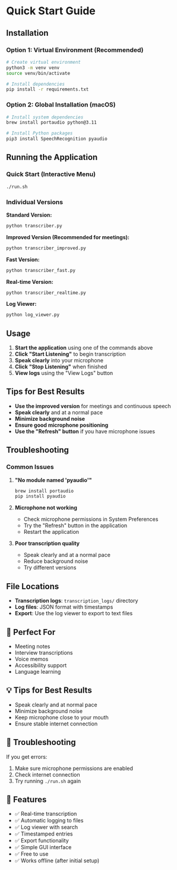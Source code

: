 # Quick Start Guide

## Installation

### Option 1: Virtual Environment (Recommended)

```bash
# Create virtual environment
python3 -m venv venv
source venv/bin/activate

# Install dependencies
pip install -r requirements.txt
```

### Option 2: Global Installation (macOS)

```bash
# Install system dependencies
brew install portaudio python@3.11

# Install Python packages
pip3 install SpeechRecognition pyaudio
```

## Running the Application

### Quick Start (Interactive Menu)
```bash
./run.sh
```

### Individual Versions

**Standard Version:**
```bash
python transcriber.py
```

**Improved Version (Recommended for meetings):**
```bash
python transcriber_improved.py
```

**Fast Version:**
```bash
python transcriber_fast.py
```

**Real-time Version:**
```bash
python transcriber_realtime.py
```

**Log Viewer:**
```bash
python log_viewer.py
```

## Usage

1. **Start the application** using one of the commands above
2. **Click "Start Listening"** to begin transcription
3. **Speak clearly** into your microphone
4. **Click "Stop Listening"** when finished
5. **View logs** using the "View Logs" button

## Tips for Best Results

- **Use the improved version** for meetings and continuous speech
- **Speak clearly** and at a normal pace
- **Minimize background noise**
- **Ensure good microphone positioning**
- **Use the "Refresh" button** if you have microphone issues

## Troubleshooting

### Common Issues

1. **"No module named 'pyaudio'"**
   ```bash
   brew install portaudio
   pip install pyaudio
   ```

2. **Microphone not working**
   - Check microphone permissions in System Preferences
   - Try the "Refresh" button in the application
   - Restart the application

3. **Poor transcription quality**
   - Speak clearly and at a normal pace
   - Reduce background noise
   - Try different versions

## File Locations

- **Transcription logs**: `transcription_logs/` directory
- **Log files**: JSON format with timestamps
- **Export**: Use the log viewer to export to text files

## 🎯 Perfect For
- Meeting notes
- Interview transcriptions  
- Voice memos
- Accessibility support
- Language learning

## 💡 Tips for Best Results
- Speak clearly and at normal pace
- Minimize background noise
- Keep microphone close to your mouth
- Ensure stable internet connection

## 🔧 Troubleshooting
If you get errors:
1. Make sure microphone permissions are enabled
2. Check internet connection
3. Try running `./run.sh` again

## 📱 Features
- ✅ Real-time transcription
- ✅ Automatic logging to files
- ✅ Log viewer with search
- ✅ Timestamped entries
- ✅ Export functionality
- ✅ Simple GUI interface
- ✅ Free to use
- ✅ Works offline (after initial setup) 